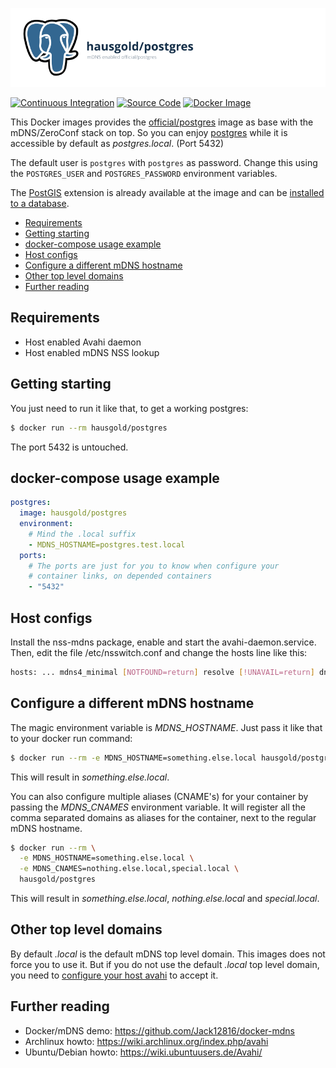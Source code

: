 ![mDNS enabled official/postgres](https://raw.githubusercontent.com/hausgold/docker-postgres/master/docs/assets/project.png)

[![Continuous Integration](https://github.com/hausgold/docker-postgres/actions/workflows/package.yml/badge.svg?branch=master)](https://github.com/hausgold/docker-postgres/actions/workflows/package.yml)
[![Source Code](https://img.shields.io/badge/source-on%20github-blue.svg)](https://github.com/hausgold/docker-postgres)
[![Docker Image](https://img.shields.io/badge/image-on%20docker%20hub-blue.svg)](https://hub.docker.com/r/hausgold/postgres/)

This Docker images provides the [official/postgres](https://hub.docker.com/_/postgres/) image as base
with the mDNS/ZeroConf stack on top. So you can enjoy [postgres](https://www.postgresql.org/) while it
is accessible by default as *postgres.local*. (Port 5432)

The default user is `postgres` with `postgres` as password. Change this using
the `POSTGRES_USER` and `POSTGRES_PASSWORD` environment variables.

The [PostGIS](https://postgis.net/) extension is already available at the image
and can be [installed to a
database](https://postgis.net/documentation/getting_started/).

- [Requirements](#requirements)
- [Getting starting](#getting-starting)
- [docker-compose usage example](#docker-compose-usage-example)
- [Host configs](#host-configs)
- [Configure a different mDNS hostname](#configure-a-different-mdns-hostname)
- [Other top level domains](#other-top-level-domains)
- [Further reading](#further-reading)

## Requirements

* Host enabled Avahi daemon
* Host enabled mDNS NSS lookup

## Getting starting

You just need to run it like that, to get a working postgres:

```bash
$ docker run --rm hausgold/postgres
```

The port 5432 is untouched.

## docker-compose usage example

```yaml
postgres:
  image: hausgold/postgres
  environment:
    # Mind the .local suffix
    - MDNS_HOSTNAME=postgres.test.local
  ports:
    # The ports are just for you to know when configure your
    # container links, on depended containers
    - "5432"
```

## Host configs

Install the nss-mdns package, enable and start the avahi-daemon.service. Then,
edit the file /etc/nsswitch.conf and change the hosts line like this:

```bash
hosts: ... mdns4_minimal [NOTFOUND=return] resolve [!UNAVAIL=return] dns ...
```

## Configure a different mDNS hostname

The magic environment variable is *MDNS_HOSTNAME*. Just pass it like that to
your docker run command:

```bash
$ docker run --rm -e MDNS_HOSTNAME=something.else.local hausgold/postgres
```

This will result in *something.else.local*.

You can also configure multiple aliases (CNAME's) for your container by
passing the *MDNS_CNAMES* environment variable. It will register all the comma
separated domains as aliases for the container, next to the regular mDNS
hostname.

```bash
$ docker run --rm \
  -e MDNS_HOSTNAME=something.else.local \
  -e MDNS_CNAMES=nothing.else.local,special.local \
  hausgold/postgres
```

This will result in *something.else.local*, *nothing.else.local* and
*special.local*.

## Other top level domains

By default *.local* is the default mDNS top level domain. This images does not
force you to use it. But if you do not use the default *.local* top level
domain, you need to [configure your host avahi][custom_mdns] to accept it.

## Further reading

* Docker/mDNS demo: https://github.com/Jack12816/docker-mdns
* Archlinux howto: https://wiki.archlinux.org/index.php/avahi
* Ubuntu/Debian howto: https://wiki.ubuntuusers.de/Avahi/

[custom_mdns]: https://wiki.archlinux.org/index.php/avahi#Configuring_mDNS_for_custom_TLD
